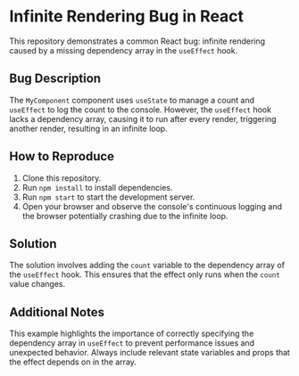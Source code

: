 # Infinite Rendering Bug in React

This repository demonstrates a common React bug: infinite rendering caused by a missing dependency array in the `useEffect` hook.

## Bug Description
The `MyComponent` component uses `useState` to manage a count and `useEffect` to log the count to the console. However, the `useEffect` hook lacks a dependency array, causing it to run after every render, triggering another render, resulting in an infinite loop.

## How to Reproduce
1. Clone this repository.
2. Run `npm install` to install dependencies.
3. Run `npm start` to start the development server.
4. Open your browser and observe the console's continuous logging and the browser potentially crashing due to the infinite loop.

## Solution
The solution involves adding the `count` variable to the dependency array of the `useEffect` hook. This ensures that the effect only runs when the `count` value changes.

## Additional Notes
This example highlights the importance of correctly specifying the dependency array in `useEffect` to prevent performance issues and unexpected behavior.  Always include relevant state variables and props that the effect depends on in the array.